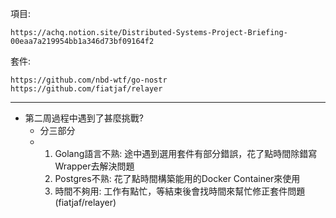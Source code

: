 項目:  

    https://achq.notion.site/Distributed-Systems-Project-Briefing-00eaa7a219954bb1a346d73bf09164f2

套件:  

    https://github.com/nbd-wtf/go-nostr  
    https://github.com/fiatjaf/relayer  


----------------------------------------------------------------------
- 第二周過程中遇到了甚麼挑戰?  
   - 分三部分 
   - 1. Golang語言不熟: 途中遇到選用套件有部分錯誤，花了點時間除錯寫Wrapper去解決問題
     2. Postgres不熟: 花了點時間構築能用的Docker Container來使用
     3. 時間不夠用: 工作有點忙，等結束後會找時間來幫忙修正套件問題  (fiatjaf/relayer)
